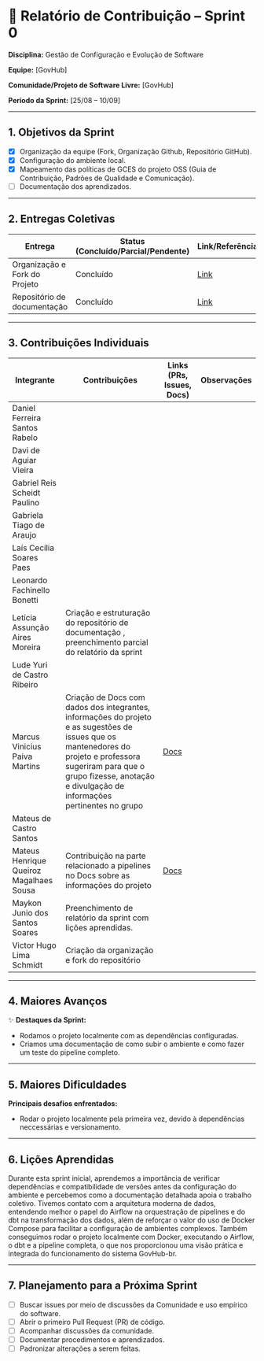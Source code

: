 # 📝 Relatório de Contribuição – Sprint 0

**Disciplina:** Gestão de Configuração e Evolução de Software

**Equipe:** \[GovHub]

**Comunidade/Projeto de Software Livre:** \[GovHub]

**Período da Sprint:** \[25/08 – 10/09]

---

## 1. Objetivos da Sprint

- [x] Organização da equipe (Fork, Organização Github, Repositório GitHub).
- [x] Configuração do ambiente local.
- [x] Mapeamento das políticas de GCES do projeto OSS (Guia de Contribuição, Padrões de Qualidade e Comunicação).
- [ ] Documentação dos aprendizados.

---

## 2. Entregas Coletivas

| Entrega                       | Status (Concluído/Parcial/Pendente) | Link/Referência                                                           | Observações |
| ----------------------------- | ----------------------------------- | ------------------------------------------------------------------------- | ----------- |
| Organização e Fork do Projeto | Concluído                           | [Link](https://github.com/GCES-GovHub-2025-2/data-application-gov-hub)    |             |
| Repositório de documentação   | Concluído                           | [Link](https://github.com/GCES-GovHub-2025-2/GovHub-relatorios/tree/main) |             |

---

## 3. Contribuições Individuais

| Integrante                              | Contribuições                                                                                                                                                                                                                        | Links (PRs, Issues, Docs)                                                               | Observações |
| --------------------------------------- | ------------------------------------------------------------------------------------------------------------------------------------------------------------------------------------------------------------------------------------ | --------------------------------------------------------------------------------------- | ----------- |
| Daniel Ferreira Santos Rabelo           |                                                                                                                                                                                                                                      |                                                                                         |             |
| Davi de Aguiar Vieira                   |                                                                                                                                                                                                                                      |                                                                                         |             |
| Gabriel Reis Scheidt Paulino            |                                                                                                                                                                                                                                      |                                                                                         |             |
| Gabriela Tiago de Araujo                |                                                                                                                                                                                                                                      |                                                                                         |             |
| Laís Cecília Soares Paes                |                                                                                                                                                                                                                                      |                                                                                         |             |
| Leonardo Fachinello Bonetti             |                                                                                                                                                                                                                                      |                                                                                         |             |
| Letícia Assunção Aires Moreira          | Criação e estruturação do repositório de documentação , preenchimento parcial do relatório da sprint                                                                                                                                 |                                                                                         |             |
| Lude Yuri de Castro Ribeiro             |                                                                                                                                                                                                                                      |                                                                                         |             |
| Marcus Vinicius Paiva Martins           | Criação de Docs com dados dos integrantes, informações do projeto e as sugestões de issues que os mantenedores do projeto e professora sugeriram para que o grupo fizesse, anotação e divulgação de informações pertinentes no grupo | [Docs](https://docs.google.com/document/d/1gwo-WKB09nKjJ5ghYFihoAGSMAReoC442PUmTbsKAY0) |             |
| Mateus de Castro Santos                 |                                                                                                                                                                                                                                      |                                                                                         |             |
| Mateus Henrique Queiroz Magalhaes Sousa | Contribuição na parte relacionado a pipelines no Docs sobre as informações do projeto                                                                                                                                                | [Docs](https://docs.google.com/document/d/1gwo-WKB09nKjJ5ghYFihoAGSMAReoC442PUmTbsKAY0) |             |
| Maykon Junio dos Santos Soares          | Preenchimento de relatório da sprint com lições aprendidas.                                                                                                                                                                          |                                                                                         |             |
| Victor Hugo Lima Schmidt                | Criação da organização e fork do repositório                                                                                                                                                                                         |                                                                                         |             |

---

## 4. Maiores Avanços

✨ **Destaques da Sprint:**

- Rodamos o projeto localmente com as dependências configuradas.
- Criamos uma documentação de como subir o ambiente e como fazer um teste do pipeline completo.

---

## 5. Maiores Dificuldades

**Principais desafios enfrentados:**

- Rodar o projeto localmente pela primeira vez, devido à dependências neccessárias e versionamento.

---

## 6. Lições Aprendidas

Durante esta sprint inicial, aprendemos a importância de verificar dependências e compatibilidade de versões antes da configuração do ambiente e percebemos como a documentação detalhada apoia o trabalho coletivo. Tivemos contato com a arquitetura moderna de dados, entendendo melhor o papel do Airflow na orquestração de pipelines e do dbt na transformação dos dados, além de reforçar o valor do uso de Docker Compose para facilitar a configuração de ambientes complexos. Também conseguimos rodar o projeto localmente com Docker, executando o Airflow, o dbt e a pipeline completa, o que nos proporcionou uma visão prática e integrada do funcionamento do sistema GovHub-br.

---

## 7. Planejamento para a Próxima Sprint

- [ ] Buscar issues por meio de discussões da Comunidade e uso empírico do software.
- [ ] Abrir o primeiro Pull Request (PR) de código.
- [ ] Acompanhar discussões da comunidade.
- [ ] Documentar procedimentos e aprendizados.
- [ ] Padronizar alterações a serem feitas.
